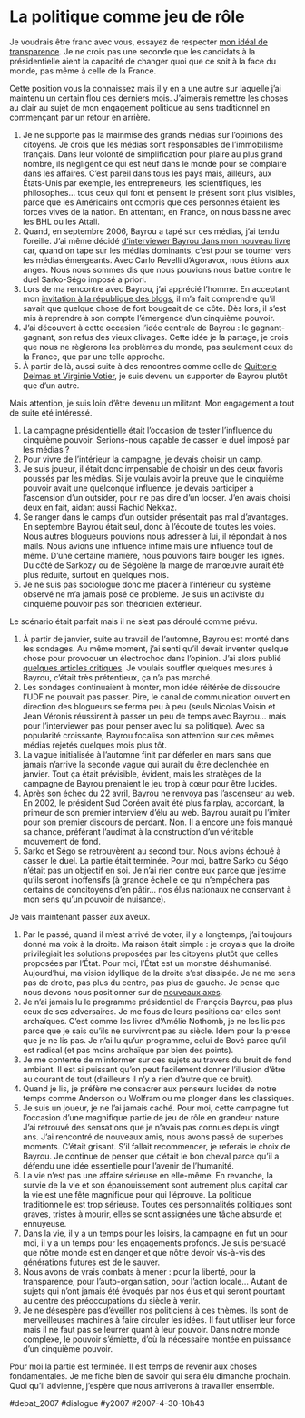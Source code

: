 # La politique comme jeu de rôle

Je voudrais être franc avec vous, essayez de respecter [mon idéal de transparence](gandhi-et-l%e2%80%99open-source.md). Je ne crois pas une seconde que les candidats à la présidentielle aient la capacité de changer quoi que ce soit à la face du monde, pas même à celle de la France.

Cette position vous la connaissez mais il y en a une autre sur laquelle j’ai maintenu un certain flou ces derniers mois. J’aimerais remettre les choses au clair au sujet de mon engagement politique au sens traditionnel en commençant par un retour en arrière.

1. Je ne supporte pas la mainmise des grands médias sur l’opinions des citoyens. Je crois que les médias sont responsables de l’immobilisme français. Dans leur volonté de simplification pour plaire au plus grand nombre, ils négligent ce qui est neuf dans le monde pour se complaire dans les affaires. C’est pareil dans tous les pays mais, ailleurs, aux États-Unis par exemple, les entrepreneurs, les scientifiques, les philosophes… tous ceux qui font et pensent le présent sont plus visibles, parce que les Américains ont compris que ces personnes étaient les forces vives de la nation. En attentant, en France, on nous bassine avec les BHL ou les Attali.
2. Quand, en septembre 2006, Bayrou a tapé sur ces médias, j’ai tendu l’oreille. J’ai même décidé [d’interviewer Bayrou dans mon nouveau livre](le-vrai-bayrou.md) car, quand on tape sur les médias dominants, c’est pour se tourner vers les médias émergeants. Avec Carlo Revelli d’Agoravox, nous étions aux anges. Nous nous sommes dis que nous pouvions nous battre contre le duel Sarko-Ségo imposé a priori.
3. Lors de ma rencontre avec Bayrou, j’ai apprécié l’homme. En acceptant mon [invitation à la république des blogs](../../2006/9/pourquoi-bayrou-est-il-venu.md), il m’a fait comprendre qu’il savait que quelque chose de fort bougeait de ce côté. Dès lors, il s’est mis à reprendre à son compte l’émergence d’un cinquième pouvoir.
4. J’ai découvert à cette occasion l’idée centrale de Bayrou : le gagnant-gagnant, son refus des vieux clivages. Cette idée je la partage, je crois que nous ne règlerons les problèmes du monde, pas seulement ceux de la France, que par une telle approche.
5. À partir de là, aussi suite à des rencontres comme celle de [Quitterie Delmas et Virginie Votier](http://lesjeuneslibres.hautetfort.com/), je suis devenu un supporter de Bayrou plutôt que d’un autre.

Mais attention, je suis loin d’être devenu un militant. Mon engagement a tout de suite été intéressé.

1. La campagne présidentielle était l’occasion de tester l’influence du cinquième pouvoir. Serions-nous capable de casser le duel imposé par les médias ?
2. Pour vivre de l’intérieur la campagne, je devais choisir un camp.
3. Je suis joueur, il était donc impensable de choisir un des deux favoris poussés par les médias. Si je voulais avoir la preuve que le cinquième pouvoir avait une quelconque influence, je devais participer à l’ascension d’un outsider, pour ne pas dire d’un looser. J’en avais choisi deux en fait, aidant aussi Rachid Nekkaz.
4. Se ranger dans le camps d’un outsider présentait pas mal d’avantages. En septembre Bayrou était seul, donc à l’écoute de toutes les voies. Nous autres blogueurs pouvions nous adresser à lui, il répondait à nos mails. Nous avions une influence infime mais une influence tout de même. D’une certaine manière, nous pouvions faire bouger les lignes. Du côté de Sarkozy ou de Ségolène la marge de manœuvre aurait été plus réduite, surtout en quelques mois.
5. Je ne suis pas sociologue donc me placer à l’intérieur du système observé ne m’a jamais posé de problème. Je suis un activiste du cinquième pouvoir pas son théoricien extérieur.

Le scénario était parfait mais il ne s’est pas déroulé comme prévu.

1. À partir de janvier, suite au travail de l’automne, Bayrou est monté dans les sondages. Au même moment, j’ai senti qu’il devait inventer quelque chose pour provoquer un électrochoc dans l’opinion. J’ai alors publié [quelques articles critiques](bayroumania-non-merci.md). Je voulais souffler quelques mesures à Bayrou, c’était très prétentieux, ça n’a pas marché.
2. Les sondages continuaient à monter, mon idée réitérée de dissoudre l’UDF ne pouvait pas passer. Pire, le canal de communication ouvert en direction des blogueurs se ferma peu à peu (seuls Nicolas Voisin et Jean Véronis réussirent à passer un peu de temps avec Bayrou… mais pour l’interviewer pas pour penser avec lui sa politique). Avec sa popularité croissante, Bayrou focalisa son attention sur ces mêmes médias rejetés quelques mois plus tôt.
3. La vague initialisée à l’automne finit par déferler en mars sans que jamais n’arrive la seconde vague qui aurait du être déclenchée en janvier. Tout ça était prévisible, évident, mais les stratèges de la campagne de Bayrou prenaient le jeu trop à cœur pour être lucides.
4. Après son échec du 22 avril, Bayrou ne renvoya pas l’ascenseur au web. En 2002, le président Sud Coréen avait été plus fairplay, accordant, la primeur de son premier interview d’élu au web. Bayrou aurait pu l’imiter pour son premier discours de perdant. Non. Il a encore une fois manqué sa chance, préférant l’audimat à la construction d’un véritable mouvement de fond.
5. Sarko et Ségo se retrouvèrent au second tour. Nous avions échoué à casser le duel. La partie était terminée. Pour moi, battre Sarko ou Ségo n’était pas un objectif en soi. Je n’ai rien contre eux parce que j’estime qu’ils seront inoffensifs (à grande échelle ce qui n’empêchera pas certains de concitoyens d’en pâtir… nos élus nationaux ne conservant à mon sens qu’un pouvoir de nuisance).

Je vais maintenant passer aux aveux.

1. Par le passé, quand il m’est arrivé de voter, il y a longtemps, j’ai toujours donné ma voix à la droite. Ma raison était simple : je croyais que la droite privilégiait les solutions proposées par les citoyens plutôt que celles proposées par l’État. Pour moi, l’État est un monstre déshumanisé. Aujourd’hui, ma vision idyllique de la droite s’est dissipée. Je ne me sens pas de droite, pas plus du centre, pas plus de gauche. Je pense que nous devons nous positionner sur de [nouveaux axes](../../2006/11/troisieme-voie-en-image.md).
2. Je n’ai jamais lu le programme présidentiel de François Bayrou, pas plus ceux de ses adversaires. Je me fous de leurs positions car elles sont archaïques. C’est comme les livres d’Amélie Nothomb, je ne les lis pas parce que je sais qu’ils ne survivront pas au siècle. Idem pour la presse que je ne lis pas. Je n’ai lu qu’un programme, celui de Bové parce qu’il est radical (et pas moins archaïque par bien des points).
3. Je me contente de m’informer sur ces sujets au travers du bruit de fond ambiant. Il est si puissant qu’on peut facilement donner l’illusion d’être au courant de tout (d’ailleurs il n’y a rien d’autre que ce bruit).
4. Quand je lis, je préfère me consacrer aux penseurs lucides de notre temps comme Anderson ou Wolfram ou me plonger dans les classiques.
5. Je suis un joueur, je ne l’ai jamais caché. Pour moi, cette campagne fut l’occasion d’une magnifique partie de jeu de rôle en grandeur nature. J’ai retrouvé des sensations que je n’avais pas connues depuis vingt ans. J’ai rencontré de nouveaux amis, nous avons passé de superbes moments. C’était grisant. S’il fallait recommencer, je referais le choix de Bayrou. Je continue de penser que c’était le bon cheval parce qu’il a défendu une idée essentielle pour l’avenir de l’humanité.
6. La vie n’est pas une affaire sérieuse en elle-même. En revanche, la survie de la vie et son épanouissement sont autrement plus capital car la vie est une fête magnifique pour qui l’éprouve. La politique traditionnelle est trop sérieuse. Toutes ces personnalités politiques sont graves, tristes à mourir, elles se sont assignées une tâche absurde et ennuyeuse.
7. Dans la vie, il y a un temps pour les loisirs, la campagne en fut un pour moi, il y a un temps pour les engagements profonds. Je suis persuadé que nôtre monde est en danger et que nôtre devoir vis-à-vis des générations futures est de le sauver.
8. Nous avons de vrais combats à mener : pour la liberté, pour la transparence, pour l’auto-organisation, pour l’action locale… Autant de sujets qui n’ont jamais été évoqués par nos élus et qui seront pourtant au centre des préoccupations du siècle à venir.
9. Je ne désespère pas d’éveiller nos politiciens à ces thèmes. Ils sont de merveilleuses machines à faire circuler les idées. Il faut utiliser leur force mais il ne faut pas se leurrer quant à leur pouvoir. Dans notre monde complexe, le pouvoir s’émiette, d’où la nécessaire montée en puissance d’un cinquième pouvoir.

Pour moi la partie est terminée. Il est temps de revenir aux choses fondamentales. Je me fiche bien de savoir qui sera élu dimanche prochain. Quoi qu’il advienne, j’espère que nous arriverons à travailler ensemble.

#debat_2007 #dialogue #y2007 #2007-4-30-10h43
